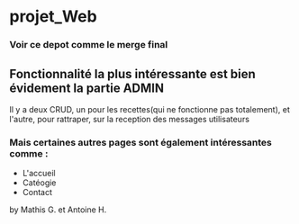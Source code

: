 # projet_Web

### Voir ce depot comme le merge final

## Fonctionnalité la plus intéressante est bien évidement la partie ADMIN
Il y a deux CRUD, un pour les recettes(qui ne fonctionne pas totalement), et l'autre, pour rattraper, sur la reception des messages utilisateurs

### Mais certaines autres pages sont également intéressantes comme :
- L'accueil
- Catéogie 
- Contact


by Mathis G. et Antoine H.
